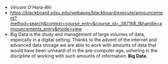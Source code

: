 * *Vincent O'Hara-Rhi*
* https://blackboard.sdsu.edu/webapps/blackboard/execute/announcement?method=search&context=course_entry&course_id=_387168_1&handle=announcements_entry&mode=view
* Big Data is the study and management of large volumes of data, espeically in a digital setting. Thanks to the advent of the internet and advanced data storage we are able to work with amounts of data that would have been unheard-of in the pre-computer age, ushering in the discipline of working with such amounts of information: **Big Data**. 
